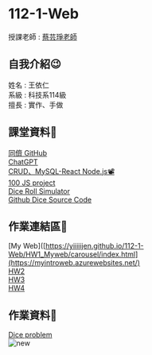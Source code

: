# 112-1-Web
授課老師 : [蔡芸琤老師](https://github.com/pecu)<br />

自我介紹😉
-------------
姓名 : 王依仁<br />
系級 : 科技系114級 <br />
擅長 : 實作、手做<br />

課堂資料👾
-------------
[同儕 GitHub](https://docs.google.com/spreadsheets/d/1MNH7iG3GNGhw6vn_iMB2jAfw6SHBJ3z0XrtKQ4YCAoM/edit#gid=410074251)<br />
[ChatGPT](https://chat.openai.com/)<br />
[CRUD、MySQL-React Node.js📽️](https://www.youtube.com/watch?v=fPuLnzSjPLE)<br />
[100 JS project](https://www.100jsprojects.com/projects)<br />
[Dice Roll Simulator](https://www.100jsprojects.com/project/dice-roll-simulator)<br />
[Github Dice Source Code](https://github.com/sahandghavidel/HTML-CSS-JavaScript-projects-for-beginners/tree/main/projects/dice-roll-simulator)<br />

作業連結區📜
-------------
[My Web]([https://yiiiiijen.github.io/112-1-Web/HW1_Myweb/carousel/index.html](https://myintroweb.azurewebsites.net/)<br />
[HW2](https://www.youtube.com/watch?v=RLU0m-mx4sM)<br />
[HW3](https://youtu.be/0wkUa4PbMBE)<br />
[HW4](https://youtu.be/JOnCmu2IAig)<br />

作業資料📰
-------------
[Dice problem](https://docs.google.com/document/d/1AS_MXZzOHqUHh4nLcScJs-82Q4DYHipqPwZ8uNn4iU0/edit?usp=sharing)<br />
![new](https://github.com/yiiiiijen/112-1-Web/assets/113078633/26809fbc-7273-4561-82ff-a64602cc51e9)<br />
